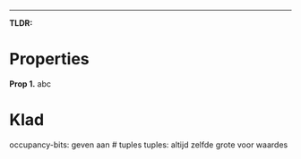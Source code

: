 --- 

**TLDR:** 

# Properties
**Prop 1.**
    abc


# Klad

occupancy-bits: geven aan # tuples
tuples: altijd zelfde grote voor waardes

